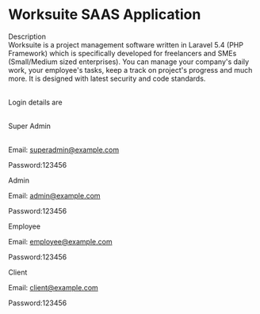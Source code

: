 # Worksuite SAAS Application

Description<br>
Worksuite is a project management software written in Laravel 5.4 (PHP Framework) which is specifically developed for freelancers and SMEs (Small/Medium sized enterprises). You can manage your company's daily work, your employee's tasks, keep a track on project's progress and much more. It is designed with latest security and code standards.


<br>
Login details are<br><br>
 
Super Admin<br><br>

Email: superadmin@example.com<br>

Password:123456

                
Admin

Email: admin@example.com<br>

Password:123456

Employee

Email: employee@example.com<br>

Password:123456

Client

Email: client@example.com<br>

Password:123456
